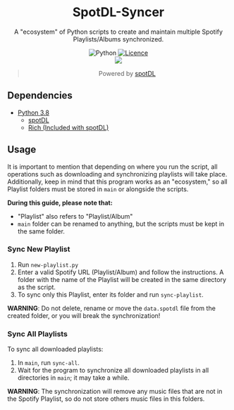 <div align="center">
	
# SpotDL-Syncer

A "ecosystem" of Python scripts to create and maintain multiple Spotify Playlists/Albums synchronized.

![Python](https://img.shields.io/badge/python-3670A0?style=for-the-badge&logo=python&logoColor=ffdd54)
[![Licence](https://img.shields.io/github/license/Ileriayo/markdown-badges?style=for-the-badge)](./LICENSE)<br>
![](https://img.shields.io/github/stars/Rikiub/spotdl-syncer?style=social)

> Powered by [spotDL](https://github.com/spotDL/spotify-downloader)
	
</div>

## Dependencies

- [Python 3.8](https://www.python.org/downloads/)
	- [spotDL](https://github.com/spotDL/spotify-downloader)
	- [Rich (Included with spotDL)](https://pypi.org/project/rich/)

## Usage

It is important to mention that depending on where you run the script, all operations such as downloading and synchronizing playlists will take place. Additionally, keep in mind that this program works as an "ecosystem," so all Playlist folders must be stored in `main` or alongside the scripts.

**During this guide, please note that:**

-   "Playlist" also refers to "Playlist/Album"
-   `main` folder can be renamed to anything, but the scripts must be kept in the same folder.

### Sync New Playlist

1. Run `new-playlist.py`
2. Enter a valid Spotify URL (Playlist/Album) and follow the instructions. A folder with the name of the Playlist will be created in the same directory as the script.
3. To sync only this Playlist, enter its folder and run `sync-playlist`.

**WARNING**: Do not delete, rename or move the `data.spotdl` file from the created folder, or you will break the synchronization!

### Sync All Playlists

To sync all downloaded playlists:

1. In `main`, run `sync-all`.
2. Wait for the program to synchronize all downloaded playlists in all directories in `main`; it may take a while.

**WARNING**: The synchronization will remove any music files that are not in the Spotify Playlist, so do not store others music files in this folders.
